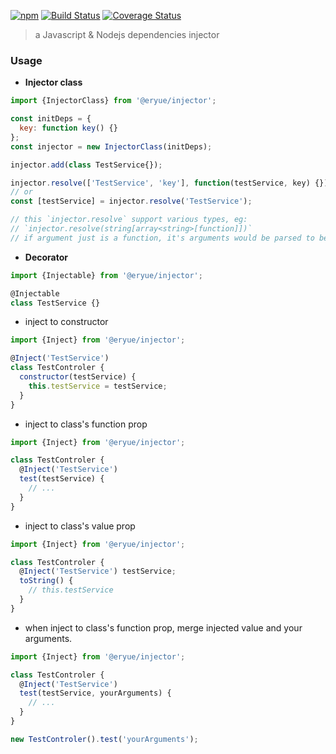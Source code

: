 [![npm](https://img.shields.io/npm/v/@eryue/injector.svg?label=version)](https://www.npmjs.com/package/@eryue/injector) [![Build Status](https://travis-ci.org/famanoder/dependencies-injector.svg?branch=master)](https://travis-ci.org/famanoder/dependencies-injector) [![Coverage Status](https://coveralls.io/repos/github/famanoder/dependencies-injector/badge.svg?branch=master)](https://coveralls.io/github/famanoder/dependencies-injector?branch=master)

> a Javascript & Nodejs dependencies injector

### Usage

* **Injector class**

```js
import {InjectorClass} from '@eryue/injector';

const initDeps = {
  key: function key() {}
};
const injector = new InjectorClass(initDeps);

injector.add(class TestService{});

injector.resolve(['TestService', 'key'], function(testService, key) {});
// or
const [testService] = injector.resolve('TestService');

// this `injector.resolve` support various types, eg:
// `injector.resolve(string[array<string>[function]])` 
// if argument just is a function, it's arguments would be parsed to be an array to be resolved.
```

* **Decorator**

```js
import {Injectable} from '@eryue/injector';

@Injectable
class TestService {}
```

* inject to constructor

```js
import {Inject} from '@eryue/injector';

@Inject('TestService')
class TestControler {
  constructor(testService) {
    this.testService = testService;
  }
}
```

* inject to class's function prop

```js
import {Inject} from '@eryue/injector';

class TestControler {
  @Inject('TestService')
  test(testService) {
    // ...
  }
}
```

* inject to class's value prop

```js
import {Inject} from '@eryue/injector';

class TestControler {
  @Inject('TestService') testService;
  toString() {
    // this.testService
  }
}
```

* when inject to class's function prop, merge injected value and your arguments.

```js
import {Inject} from '@eryue/injector';

class TestControler {
  @Inject('TestService')
  test(testService, yourArguments) {
    // ...
  }
}

new TestControler().test('yourArguments');
```
